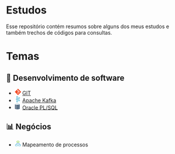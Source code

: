 # Estudos
Esse repositório contém resumos sobre alguns dos meus estudos e também trechos de códigos para consultas.

# Temas
## 🤖 Desenvolvimento de software
- <img src="img/git-logo.png" style="height: 1.2em;"/> [GIT](Git/README.md) <br/>
- <img src="img/kafka-logo.svg" style="height: 1.2em;"/> [Apache Kafka](Apache-Kafka/README.md)<br/>
- <img src="img/database-icone.svg" style="height: 1.2em;"/> [Oracle PL/SQL](Oracle-PLSQL/README.md)<br/>

## 📊 Negócios
- <img src="img/flow-chart.svg" style="height: 1.2em;"/> Mapeamento de processos<br/>
